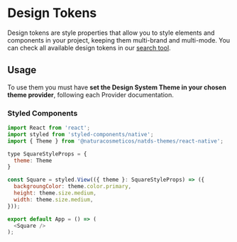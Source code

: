 # Design Tokens

Design tokens are style properties that allow you to style elements and components in your project, keeping them multi-brand and multi-mode. You can check all available design tokens in our [search tool](https://ds.natura.design/28db352be/p/3880eb-search).

## Usage

To use them you must have **set the Design System Theme in your chosen theme provider**, following each Provider documentation.

### Styled Components

```javascript
import React from 'react';
import styled from 'styled-components/native';
import { Theme } from '@naturacosmeticos/natds-themes/react-native';

type SquareStyleProps = {
  theme: Theme
}

const Square = styled.View(({ theme }: SquareStyleProps) => ({
  backgroungColor: theme.color.primary,
  height: theme.size.medium,
  width: theme.size.medium,
}));

export default App = () => (
  <Square />
);
```
